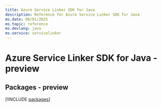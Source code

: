 ```yaml
---
title: Azure Service Linker SDK for Java
description: Reference for Azure Service Linker SDK for Java
ms.date: 08/01/2025
ms.topic: reference
ms.devlang: java
ms.service: servicelinker
---
```

# Azure Service Linker SDK for Java - preview
## Packages - preview
[!INCLUDE [packages](service-linker-index.md)]